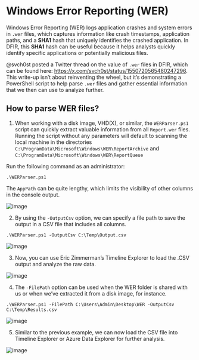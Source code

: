 # Windows Error Reporting (WER)

Windows Error Reporting (WER) logs application crashes and system errors in `.wer` files, which captures information like crash timestamps, application paths, and a **SHA1** hash that uniquely identifies the crashed application. In DFIR, this **SHA1** hash can be useful because it helps analysts quickly identify specific applications or potentially malicious files.

@svch0st posted a Twitter thread on the value of `.wer` files in DFIR, which can be found here: https://x.com/svch0st/status/1550720565480247296. This write-up isn’t about reinventing the wheel, but it’s demonstrating a PowerShell script to help parse `.wer` files and gather essential information that we then can use to analyze further.

## How to parse WER files?

1. When working with a disk image, VHD(X), or similar, the `WERParser.ps1` script can quickly extract valuable information from all `Report.wer` files. Running the script without any parameters will default to scanning the local machine in the directories `C:\ProgramData\Microsoft\Windows\WER\ReportArchive` and `C:\ProgramData\Microsoft\Windows\WER\ReportQueue`

Run the following command as an administrator:
```
.\WERParser.ps1
```

The `AppPath` can be quite lengthy, which limits the visibility of other columns in the console output.

![image](https://github.com/user-attachments/assets/603e2da5-7ea7-42e8-ba66-50f3b53acabb)

2. By using the `-OutputCsv` option, we can specify a file path to save the output in a CSV file that includes all columns.

```
.\WERParser.ps1 -OutputCsv C:\Temp\Output.csv
```

![image](https://github.com/user-attachments/assets/e9d70407-659c-4f67-8003-b78754dbf074)

3. Now, you can use Eric Zimmerman’s Timeline Explorer to load the .CSV output and analyze the raw data.

![image](https://github.com/user-attachments/assets/a4b1f4c9-f351-4ff0-90bb-2e9f174a3b5f)

4. The `-FilePath` option can be used when the WER folder is shared with us or when we’ve extracted it from a disk image, for instance.

```
.\WERParser.ps1 -FilePath C:\Users\Admin\Desktop\WER -OutputCsv C:\Temp\Results.csv
```

![image](https://github.com/user-attachments/assets/05d89d4b-d6cb-4270-952c-b05d238289e4)

5. Similar to the previous example, we can now load the CSV file into Timeline Explorer or Azure Data Explorer for further analysis.

![image](https://github.com/user-attachments/assets/5fc9f1da-1336-485d-8bf2-489a79e8821c)


